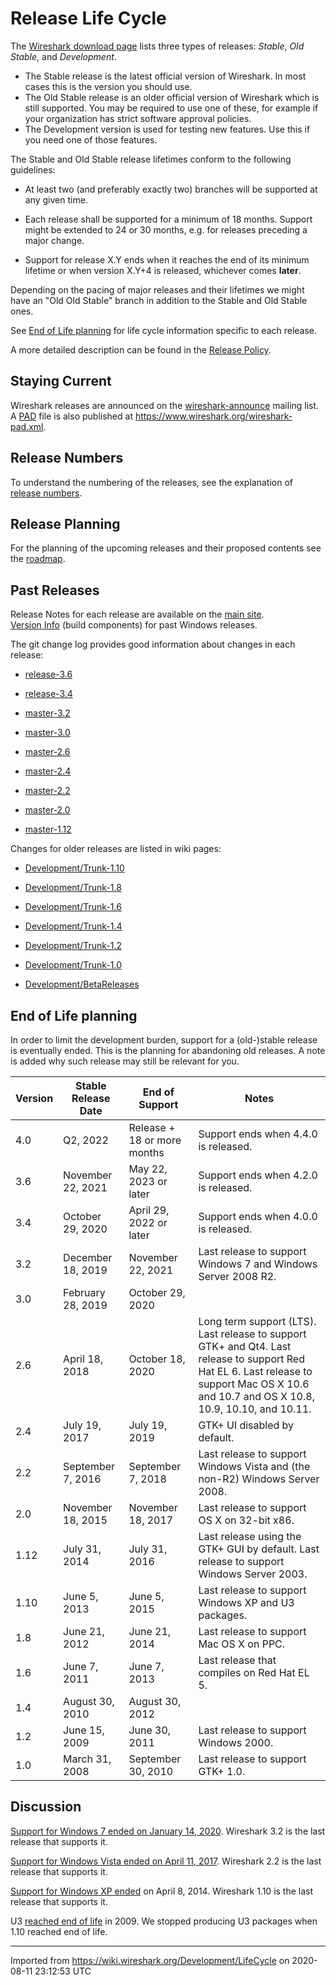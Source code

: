 # Release Life Cycle

The [Wireshark download page](https://www.wireshark.org/download.html) lists three types of releases: *Stable*, *Old Stable*, and *Development*.

  - The Stable release is the latest official version of Wireshark. In most cases this is the version you should use.
  - The Old Stable release is an older official version of Wireshark which is still supported. You may be required to use one of these, for example if your organization has strict software approval policies.
  - The Development version is used for testing new features. Use this if you need one of those features.

The Stable and Old Stable release lifetimes conform to the following guidelines:

  - At least two (and preferably exactly two) branches will be supported at any given time.

  - Each release shall be supported for a minimum of 18 months. Support might be extended to 24 or 30 months, e.g. for releases preceding a major change.

  - Support for release X.Y ends when it reaches the end of its minimum lifetime or when version X.Y+4 is released, whichever comes **later**.

Depending on the pacing of major releases and their lifetimes we might have an "Old Old Stable" branch in addition to the Stable and Old Stable ones.

See [End of Life planning](/Development/LifeCycle#end-of-life-planning) for life cycle information specific to each release.

A more detailed description can be found in the [Release Policy](/Development/ReleasePolicy).

## Staying Current

Wireshark releases are announced on the [wireshark-announce](https://www.wireshark.org/lists/) mailing list. A [PAD](http://pad.asp-software.org/) file is also published at <https://www.wireshark.org/wireshark-pad.xml>.

## Release Numbers

To understand the numbering of the releases, see the explanation of [release numbers](/Development/ReleaseNumbers).

## Release Planning

For the planning of the upcoming releases and their proposed contents see the [roadmap](/Development/Roadmap).

## Past Releases

Release Notes for each release are available on the [main site](https://www.wireshark.org/docs/relnotes/).  
[Version Info](/Development/Version-Info) (build components) for past Windows releases.

The git change log provides good information about changes in each release:

  - [release-3.6](https://gitlab.com/wireshark/wireshark/commits/release-3.6)

  - [release-3.4](https://gitlab.com/wireshark/wireshark/commits/release-3.4)

  - [master-3.2](https://gitlab.com/wireshark/wireshark/commits/master-3.2)

  - [master-3.0](https://gitlab.com/wireshark/wireshark/commits/master-3.0)

  - [master-2.6](https://gitlab.com/wireshark/wireshark/commits/master-2.6)

  - [master-2.4](https://gitlab.com/wireshark/wireshark/commits/master-2.4)

  - [master-2.2](https://gitlab.com/wireshark/wireshark/commits/master-2.2)

  - [master-2.0](https://gitlab.com/wireshark/wireshark/commits/master-2.0)

  - [master-1.12](https://gitlab.com/wireshark/wireshark/commits/master-1.12)

Changes for older releases are listed in wiki pages:

  - [Development/Trunk-1.10](/Development/Trunk-1.10)

  - [Development/Trunk-1.8](/Development/Trunk-1.8)

  - [Development/Trunk-1.6](/Development/Trunk-1.6)

  - [Development/Trunk-1.4](/Development/Trunk-1.4)

  - [Development/Trunk-1.2](/Development/Trunk-1.2)

  - [Development/Trunk-1.0](/Development/Trunk-1.0)

  - [Development/BetaReleases](/Development/BetaReleases)

## End of Life planning

In order to limit the development burden, support for a (old-)stable release is eventually ended. This is the planning for abandoning old releases. A note is added why such release may still be relevant for you.

| Version | Stable Release Date | End of Support               | Notes |
|----|----|----|----|
| 4.0     | Q2, 2022            | Release + 18 or more months | Support ends when 4.4.0 is released.                                                                           |
| 3.6     | November 22, 2021   | May 22, 2023 or later | Support ends when 4.2.0 is released.                                                                           |
| 3.4     | October 29, 2020    | April 29, 2022 or later | Support ends when 4.0.0 is released.                                                                           |
| 3.2     | December 18, 2019   | November 22, 2021   | Last release to support Windows 7 and Windows Server 2008 R2. |
| 3.0     | February 28, 2019   | October 29, 2020    | |
| 2.6     | April 18, 2018      | October 18, 2020            | Long term support (LTS). Last release to support GTK+ and Qt4. Last release to support Red Hat EL 6. Last release to support Mac OS X 10.6 and 10.7 and OS X 10.8, 10.9, 10.10, and 10.11. |
| 2.4     | July 19, 2017       | July 19, 2019               | GTK+ UI disabled by default.                                                                                                                         |
| 2.2     | September 7, 2016   | September 7, 2018           | Last release to support Windows Vista and (the non-R2) Windows Server 2008.                                                                          |
| 2.0     | November 18, 2015   | November 18, 2017           | Last release to support OS X on 32-bit x86.                                                                                                          |
| 1.12    | July 31, 2014       | July 31, 2016               | Last release using the GTK+ GUI by default. Last release to support Windows Server 2003.                                                             |
| 1.10    | June 5, 2013        | June 5, 2015                | Last release to support Windows XP and U3 packages.                                                                                                  |
| 1.8     | June 21, 2012       | June 21, 2014               | Last release to support Mac OS X on PPC.                                                                                                             |
| 1.6     | June 7, 2011        | June 7, 2013                | Last release that compiles on Red Hat EL 5.                                                                                                          |
| 1.4     | August 30, 2010     | August 30, 2012             |                                                                                                                                                      |
| 1.2     | June 15, 2009       | June 30, 2011               | Last release to support Windows 2000.                                                                                                                |
| 1.0     | March 31, 2008      | September 30, 2010          | Last release to support GTK+ 1.0.                                                                                                                    |

## Discussion

[Support for Windows 7 ended on January 14, 2020](https://support.microsoft.com/en-us/help/13853/windows-lifecycle-fact-sheet). Wireshark 3.2 is the last release that supports it.

[Support for Windows Vista ended on April 11, 2017](https://support.microsoft.com/en-us/help/22882/windows-vista-end-of-support). Wireshark 2.2 is the last release that supports it.

[Support for Windows XP ended](https://support.microsoft.com/en-us/help/14223/windows-xp-end-of-support) on April 8, 2014. Wireshark 1.10 is the last release that supports it.

U3 [reached end of life](http://kb.sandisk.com/app/answers/detail/a_id/5358/~/u3-launchpad-end-of-life-notice) in 2009. We stopped producing U3 packages when 1.10 reached end of life.

---

Imported from https://wiki.wireshark.org/Development/LifeCycle on 2020-08-11 23:12:53 UTC
